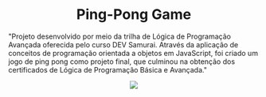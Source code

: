 <h1 align="center">Ping-Pong Game</h1>

"Projeto desenvolvido por meio da trilha de Lógica de Programação Avançada oferecida pelo curso DEV Samurai. Através da aplicação de conceitos de programação orientada a objetos em JavaScript, foi criado um jogo de ping pong como projeto final, que culminou na obtenção dos certificados de Lógica de Programação Básica e Avançada."
<br>

<p align="center">
 <img src="![image](https://github.com/hendricksonweib/ping-pong-game/assets/137108361/cda74659-9691-4069-8e2a-6bc8cb6de4ae)
">
</p>
